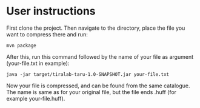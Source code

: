 # User instructions

First clone the project. Then navigate to the directory, place the file you want to compress there and run:

	mvn package

After this, run this command followed by the name of your file as argument (your-file.txt in example):

	java -jar target/tiralab-taru-1.0-SNAPSHOT.jar your-file.txt 

Now your file is compressed, and can be found from the same catalogue. The name is same as for your original file, but the file ends .huff (for example your-file.huff).

